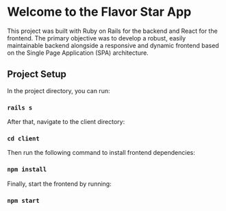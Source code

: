 # Welcome to the Flavor Star App

This project was built with Ruby on Rails for the backend and React for the frontend. The primary objective was to develop a robust, easily maintainable backend alongside a responsive and dynamic frontend based on the Single Page Application (SPA) architecture.

## Project Setup

In the project directory, you can run:

### `rails s`

After that, navigate to the client directory:

### `cd client`

Then run the following command to install frontend dependencies:

### `npm install`

Finally, start the frontend by running:

### `npm start`
